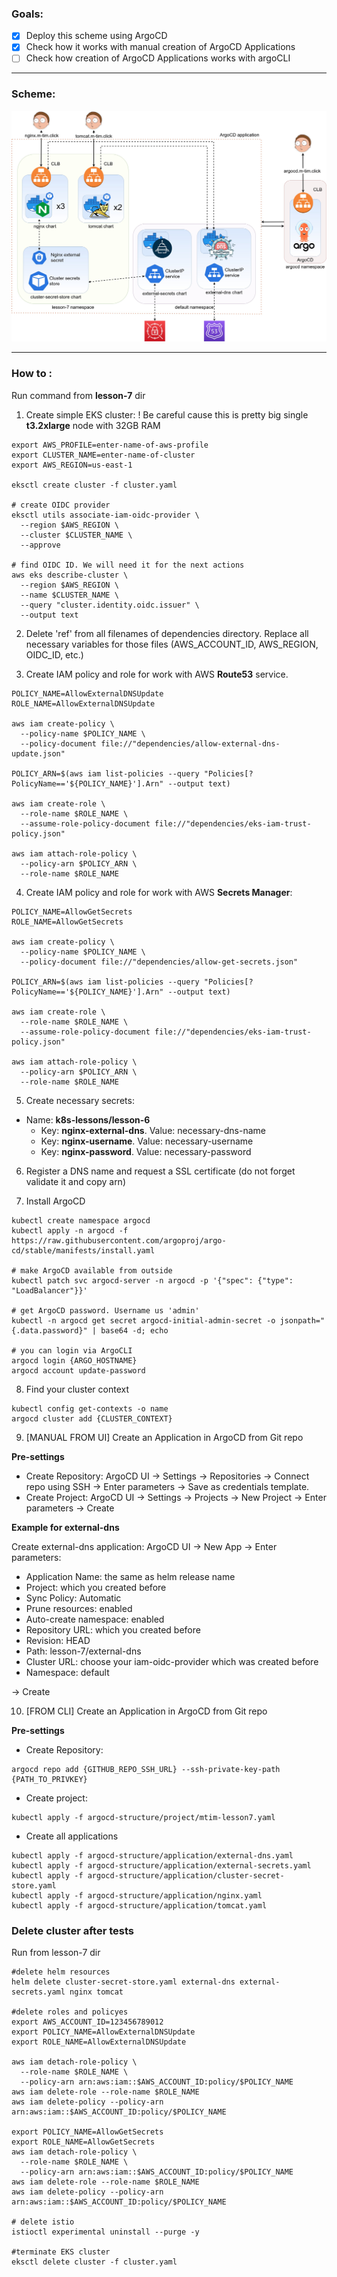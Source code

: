 ### Goals:
- [x] Deploy this scheme using ArgoCD
- [x] Check how it works with manual creation of ArgoCD Applications
- [ ] Check how creation of ArgoCD Applications works with argoCLI

---
### Scheme:
![Scheme](../assets/lesson-7.jpg)

---
### How to :
Run command from **lesson-7** dir
1. Create simple EKS cluster:
   ! Be careful cause this is pretty big single **t3.2xlarge** node with 32GB RAM
```shell
export AWS_PROFILE=enter-name-of-aws-profile
export CLUSTER_NAME=enter-name-of-cluster
export AWS_REGION=us-east-1

eksctl create cluster -f cluster.yaml

# create OIDC provider
eksctl utils associate-iam-oidc-provider \
  --region $AWS_REGION \
  --cluster $CLUSTER_NAME \
  --approve

# find OIDC ID. We will need it for the next actions
aws eks describe-cluster \
  --region $AWS_REGION \
  --name $CLUSTER_NAME \
  --query "cluster.identity.oidc.issuer" \
  --output text 
```

2. Delete 'ref' from all filenames of dependencies directory. Replace all necessary
   variables for those files (AWS_ACCOUNT_ID, AWS_REGION, OIDC_ID, etc.)

3. Create IAM policy and role for work with AWS **Route53** service.
```shell
POLICY_NAME=AllowExternalDNSUpdate
ROLE_NAME=AllowExternalDNSUpdate

aws iam create-policy \
  --policy-name $POLICY_NAME \
  --policy-document file://"dependencies/allow-external-dns-update.json"

POLICY_ARN=$(aws iam list-policies --query "Policies[?PolicyName=='${POLICY_NAME}'].Arn" --output text)

aws iam create-role \
  --role-name $ROLE_NAME \
  --assume-role-policy-document file://"dependencies/eks-iam-trust-policy.json"  

aws iam attach-role-policy \
  --policy-arn $POLICY_ARN \
  --role-name $ROLE_NAME
```


4. Create IAM policy and role for work with AWS **Secrets Manager**:
```shell
POLICY_NAME=AllowGetSecrets
ROLE_NAME=AllowGetSecrets

aws iam create-policy \
  --policy-name $POLICY_NAME \
  --policy-document file://"dependencies/allow-get-secrets.json"

POLICY_ARN=$(aws iam list-policies --query "Policies[?PolicyName=='${POLICY_NAME}'].Arn" --output text)

aws iam create-role \
  --role-name $ROLE_NAME \
  --assume-role-policy-document file://"dependencies/eks-iam-trust-policy.json"  

aws iam attach-role-policy \
  --policy-arn $POLICY_ARN \
  --role-name $ROLE_NAME
```

5. Create necessary secrets:
- Name: **k8s-lessons/lesson-6**
    - Key: **nginx-external-dns**. Value: necessary-dns-name
    - Key: **nginx-username**. Value: necessary-username
    - Key: **nginx-password**. Value: necessary-password

6. Register a DNS name and request a SSL certificate (do not forget validate it and copy arn)


7. Install ArgoCD
```shell
kubectl create namespace argocd
kubectl apply -n argocd -f https://raw.githubusercontent.com/argoproj/argo-cd/stable/manifests/install.yaml

# make ArgoCD available from outside
kubectl patch svc argocd-server -n argocd -p '{"spec": {"type": "LoadBalancer"}}'

# get ArgoCD password. Username us 'admin'
kubectl -n argocd get secret argocd-initial-admin-secret -o jsonpath="{.data.password}" | base64 -d; echo

# you can login via ArgoCLI 
argocd login {ARGO_HOSTNAME}
argocd account update-password
```

8. Find your cluster context
```shell
kubectl config get-contexts -o name
argocd cluster add {CLUSTER_CONTEXT}
```

9.  [MANUAL FROM UI] Create an Application in ArgoCD from Git repo

**Pre-settings**
- Create Repository: ArgoCD UI -> Settings -> Repositories ->
  Connect repo using SSH -> Enter parameters -> Save as credentials template.
- Create Project: ArgoCD UI -> Settings -> Projects -> New Project ->
  Enter parameters -> Create

**Example for external-dns**

Create external-dns application: ArgoCD UI -> New App -> Enter parameters:
- Application Name: the same as helm release name
- Project: which you created before
- Sync Policy: Automatic
- Prune resources: enabled
- Auto-create namespace: enabled
- Repository URL: which you created before
- Revision: HEAD
- Path: lesson-7/external-dns
- Cluster URL: choose your iam-oidc-provider which was created before
- Namespace: default

-> Create

10. [FROM CLI] Create an Application in ArgoCD from Git repo


**Pre-settings**
- Create Repository:
```shell
argocd repo add {GITHUB_REPO_SSH_URL} --ssh-private-key-path {PATH_TO_PRIVKEY}
```
- Create project:
```shell
kubectl apply -f argocd-structure/project/mtim-lesson7.yaml
```
- Create all applications
```shell
kubectl apply -f argocd-structure/application/external-dns.yaml
kubectl apply -f argocd-structure/application/external-secrets.yaml
kubectl apply -f argocd-structure/application/cluster-secret-store.yaml
kubectl apply -f argocd-structure/application/nginx.yaml
kubectl apply -f argocd-structure/application/tomcat.yaml
```


### Delete cluster after tests
Run from lesson-7 dir
```shell
#delete helm resources
helm delete cluster-secret-store.yaml external-dns external-secrets.yaml nginx tomcat

#delete roles and policyes
export AWS_ACCOUNT_ID=123456789012
export POLICY_NAME=AllowExternalDNSUpdate
export ROLE_NAME=AllowExternalDNSUpdate

aws iam detach-role-policy \
  --role-name $ROLE_NAME \
  --policy-arn arn:aws:iam::$AWS_ACCOUNT_ID:policy/$POLICY_NAME
aws iam delete-role --role-name $ROLE_NAME
aws iam delete-policy --policy-arn arn:aws:iam::$AWS_ACCOUNT_ID:policy/$POLICY_NAME

export POLICY_NAME=AllowGetSecrets
export ROLE_NAME=AllowGetSecrets
aws iam detach-role-policy \
  --role-name $ROLE_NAME \
  --policy-arn arn:aws:iam::$AWS_ACCOUNT_ID:policy/$POLICY_NAME
aws iam delete-role --role-name $ROLE_NAME
aws iam delete-policy --policy-arn arn:aws:iam::$AWS_ACCOUNT_ID:policy/$POLICY_NAME

# delete istio
istioctl experimental uninstall --purge -y

#terminate EKS cluster
eksctl delete cluster -f cluster.yaml
```
